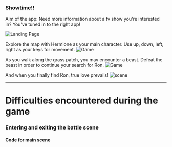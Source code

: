 ### Showtime!!

Aim of the app:
Need more information about a tv show you're interested in? You've tuned in to the right app!

![Landing Page](/showtime/screenshots/Screenshot%202022-07-01%20at%2011.29.53%20AM.png)

Explore the map with Hermione as your main character. Use up, down, left, right as your keys for movement.
![Game](/assets/screenshots/ss1.jpeg)

As you walk along the grass patch, you may encounter a beast. Defeat the beast in order to continue your search for Ron.
![Game](/assets/screenshots/ss2.jpeg)

And when you finally find Ron, true love prevails!
![scene](/assets/screenshots/finalscene.jpeg)

---

# Difficulties encountered during the game

### Entering and exiting the battle scene

#### Code for main scene
